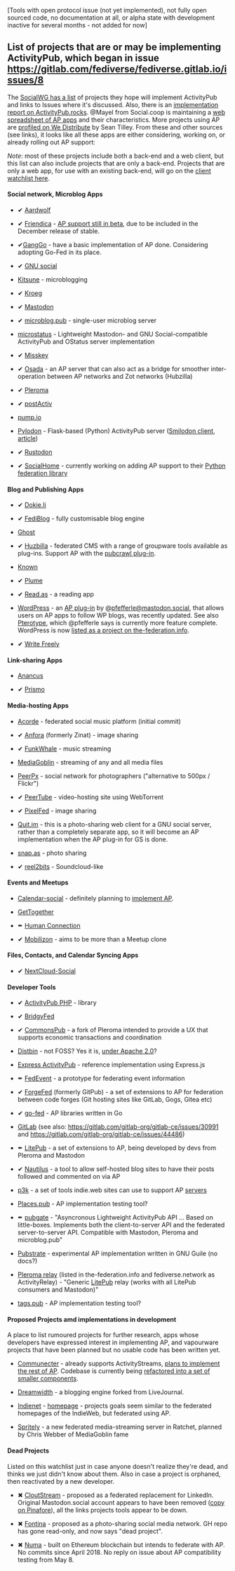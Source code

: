 [Tools with open protocol issue (not yet implemented), not fully open sourced code, no documentation at all, or alpha state with development inactive for several months - not added for now]

## List of projects that are or may be implementing ActivityPub, which began in issue https://gitlab.com/fediverse/fediverse.gitlab.io/issues/8

The [SocialWG has a list](https://www.w3.org/wiki/Socialwg/ActivityPub_network) of projects they hope will implement ActivityPub and links to Issues where it&#39;s discussed. Also, there is an [implementation report on ActivityPub.rocks](https://activitypub.rocks/implementation-report/). @Mayel from Social.coop is maintaining a [web spreadsheet of AP apps](https://ethercalc.org/fediverse-stacks) and their characteristics. More projects using AP are [profiled on We Distribute](https://medium.com/we-distribute) by Sean Tilley. From these and other sources (see links), it looks like all these apps are either considering, working on, or already rolling out AP support:

*Note*: most of these projects include both a back-end and a web client, but this list can also include projects that are only a back-end. Projects that are only a web app, for use with an existing back-end, will go on the [client watchlist here](https://gitlab.com/fediverse/fediverse.gitlab.io/wikis/watchlist-for-client-apps).

#### Social network, Microblog Apps

* &#10004; [Aardwolf](https://github.com/Aardwolf-Social/aardwolf)

* &#10004; [Friendica](https://friendi.ca/) - [AP support still in beta](https://friendi.ca/2018/11/18/activitypub-support-in-friendica/), due to be included in the December release of stable.

* &#10004;[GangGo](https://git.feneas.org/ganggo/federation/issues/17)  - have a basic implementation of AP done. Considering adopting Go-Fed in its place.

* &#10004; [GNU social](https://gnu.io/social)

* [Kitsune](https://github.com/valerauko/kitsune) - microblogging

* &#10004; [Kroeg](https://git.puckipedia.com/kroeg)

* &#10004; [Mastodon](https://joinmastodon.org/)

* &#10004; [microblog.pub](https://github.com/tsileo/microblog.pub) - single-user microblog server

* [microstatus](https://github.com/Arkanosis/microstatus) - Lightweight Mastodon- and GNU Social-compatible ActivityPub and OStatus server implementation

* &#10004; [Misskey](https://joinmisskey.github.io/)

* &#10004; [Osada](https://macgirvin.com/wiki/mike/Osada/Home) - an AP server that can also act as a bridge for smoother inter-operation between AP networks and Zot networks (Hubzilla)

* &#10004; [Pleroma](https://pleroma.social/)

* &#10004; [postActiv](http://gitea.postactiv.com/postActiv/postActiv/issues/3)

* [pump.io](https://github.com/pump-io/pump.io/issues/1241)

* [Pylodon](https://github.com/rowanlupton/pylodon) - Flask-based (Python) ActivityPub server ([Smilodon client](https://github.com/rowanlupton/smilodon), [article](https://blog.rowan.website/2017/12/23/pylodon))

* &#10004; [Rustodon](https://github.com/rustodon/rustodon)

* &#10004; [SocialHome](https://git.feneas.org/socialhome/socialhome/issues/522) - currently working on adding AP support to their [Python federation library](https://git.feneas.org/jaywink/federation/issues/7)

#### Blog and Publishing Apps

* &#10004; [Dokie.li](https://dokie.li)

* &#10004; [FediBlog](https://framagit.org/DavidLibeau/FediBlog) - fully customisable blog engine

* [Ghost](https://forum.ghost.org/t/federate-over-activitypub/1989/15)

* &#10004; [Huzbilla](https://project.hubzilla.org/) - federated CMS with a range of groupware tools available as plug-ins. Support AP with the [pubcrawl plug-in](https://framagit.org/hubzilla/addons/tree/master/pubcrawl).

* [Known](https://github.com/idno/Known/issues/1701)

* &#10004; [Plume](https://github.com/Plume-org/Plume)

* &#10004; [Read.as](https://github.com/writeas/Read.as) - a reading app 

* [WordPress](https://gitlab.com/fediverse/fediverse.gitlab.io/wikis/Wordpress-integration-with-Fediverse) - an [AP plug-in](https://wordpress.org/plugins/activitypub/) by @pfefferle@mastodon.social, that allows users on AP apps to follow WP blogs, was recently updated. See also [Pterotype](https://getpterotype.com/), which @pfefferle says is currently more feature complete. WordPress is now [listed as a project on the-federation.info](https://the-federation.info/wordpress).

* &#10004; [Write Freely](https://writefreely.org)

#### Link-sharing Apps

* [Anancus](https://gitlab.com/tuxether/anancus)

* &#10004; [Prismo](https://gitlab.com/mbajur/prismo)

#### Media-hosting Apps

* [Acorde](https://github.com/polymerwitch/Acorde) - federated social music platform (initial commit)

* &#10004; [Anfora](https://github.com/anforaProject/anfora) (formerly Zinat) - image sharing

* &#10004; [FunkWhale](https://medium.com/we-distribute/funkwhale-an-open-source-grooveshark-alternative-begins-activitypub-implementation-cbc10a412b20) - music streaming

* [MediaGoblin](https://issues.mediagoblin.org/ticket/5503) - streaming of any and all media files

* [PeerPx](https://github.com/peerpx) - social network for photographers ("alternative to 500px / Flickr")

* &#10004; [PeerTube](http://joinpeertube.org/) - video-hosting site using WebTorrent

* &#10004; [PixelFed](https://pixelfed.org/) - image sharing

* [Quit.im](https://quit.im) - this is a photo-sharing web client for a GNU social server, rather than a completely separate app, so it will become an AP implementation when the AP plug-in for GS is done.

* [snap.as](https://github.com/snapas) - photo sharing

* &#10004; [reel2bits](https://github.com/rhaamo/reel2bits) - Soundcloud-like
 
#### Events and Meetups

* [Calendar-social](https://gitea.polonkai.eu/gergely/calendar-social/issues/122) - definitely planning to [implement AP](https://gitea.polonkai.eu/gergely).

* [GetTogether](https://github.com/GetTogetherComm/GetTogether/issues/60)

* &#10002; [Human Connection](https://github.com/Human-Connection/Human-Connection/issues/114)

* &#10004; [Mobilizon](https://framagit.org/framasoft/mobilizon) - aims to be more than a Meetup clone

#### Files, Contacts, and Calendar Syncing Apps

* &#10004; [NextCloud-Social](https://github.com/nextcloud/social)

#### Developer Tools

* &#10004; [ActivityPub PHP](https://github.com/pterotype-project/activitypub-php) - library

* &#10004; [BridgyFed](https://github.com/snarfed/bridgy-fed/issues?utf8=%E2%9C%93&q=is%3Aissue+is%3Aopen+activitypub)

* &#10004; [CommonsPub](https://gitlab.com/OpenCoop/CommonsPub) - a fork of Pleroma intended to provide a UX that supports economic transactions and coordination

* [Distbin](http://distbin.com/about) - not FOSS? Yes it is, [under Apache 2.0](https://github.com/gobengo/distbin/blob/master/LICENSE)? 

* [Express ActivityPub](https://github.com/dariusk/express-activitypub) - reference implementation using Express.js 

* &#10002; [FedEvent](https://github.com/shiburizu/fedevent) - a prototype for federating event information

* &#10004; [ForgeFed](https://github.com/forgefed/forgefed/) (formerly GitPub) - a set of extensions to AP for federation between code forges (Git hosting sites like GitLab, Gogs, Gitea etc)

* &#10004; [go-fed](https://github.com/go-fed/activity) - AP libraries written in Go

* [GitLab](https://gitlab.com/gitlab-org/gitlab-ce/issues/4013) (see also: https://gitlab.com/gitlab-org/gitlab-ce/issues/30991 and https://gitlab.com/gitlab-org/gitlab-ce/issues/44486)

* &#10002; [LitePub](https://litepub.social/litepub/) - a set of extensions to AP, being developed by devs from Pleroma and Mastodon

* &#10004; [Nautilus](https://github.com/aaronpk/Nautilus) - a tool to allow self-hosted blog sites to have their posts followed and commented on via AP

* [p3k](https://indieweb.org/p3k) - a set of tools indie.web sites can use to support AP [servers](https://the-federation.info/p3k)

* [Places.pub](https://github.com/w3c/activitypub/issues/282) - AP implementation testing tool?

* &#10002; [pubgate](https://github.com/autogestion/pubgate) - "Asyncronous Lightweight ActivityPub API ... Based on little-boxes. Implements both the client-to-server API and the federated server-to-server API. Compatible with Mastodon, Pleroma and microblog.pub"

* [Pubstrate](https://gitlab.com/dustyweb/pubstrate) - experimental AP implementation written in GNU Guile (no docs?)

* [Pleroma relay](https://git.pleroma.social/pleroma/relay) (listed in the-federation.info and fediverse.network as ActivityRelay) - "Generic [LitePub](https://github.com/litepub/litepub) relay (works with all LitePub consumers and Mastodon)"

* [tags.pub](https://github.com/w3c/activitypub/issues/281) - AP implementation testing tool?

#### Proposed Projects amd implementations in development

A place to list rumoured projects for further research, apps whose developers have expressed interest in implementing AP, and vapourware projects that have been planned but no usable code has been written yet.

* [Communecter](https://github.com/pixelhumain/) - already supports ActivityStreams, [plans to implement the rest of AP](https://www.loomio.org/d/Y8kHSzPE/activitypub-as-a-decentralized-oae-infrastructure-/3). Codebase is currently being [refactored into a set of smaller components](https://www.loomio.org/d/Y8kHSzPE/activitypub-as-a-decentralized-oae-infrastructure-/19).

* [Dreamwidth](https://github.com/dreamwidth/dw-free/issues/2337) - a blogging engine forked from LiveJournal.

* [Indienet](https://source.ind.ie/indienet) - [homepage](https://indienet.info/) - projects goals seem similar to the federated homepages of the IndieWeb, but federated using AP.

* [Spritely](https://gitlab.com/spritely/) - a new federated media-streaming server in Ratchet, planned by Chris Webber of MediaGoblin fame

#### Dead Projects

Listed on this watchlist just in case anyone doesn't realize they're dead, and thinks we just didn't know about them. Also in case a project is orphaned, then reactivated by a new developer.

* &#10006; [CloutStream](https://web.archive.org/web/20180808152307/http://cloutstream.com/) - proposed as a federated replacement for LinkedIn. Original Mastodon.social account appears to have been removed ([copy on Pinafore]( https://pinafore.social/accounts/25168)), all the links projects tools appear to be down. 

* &#10006; [Fontina](https://github.com/beta-phenylethylamine/fontina) - proposed as a photo-sharing social media network. GH repo has gone read-only, and now says "dead project".

* &#10006; [Numa](https://github.com/numaverse/numaverse-gateway/issues/3) - built on Ethereum blockchain but intends to federate with AP. No commits since April 2018. No reply on issue about AP compatibility testing from May 8.